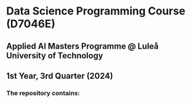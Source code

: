 # Data Science Programming Course (D7046E)
## Applied AI Masters Programme @ Luleå University of Technology
## 1st Year, 3rd Quarter (2024)
### The repository contains:
